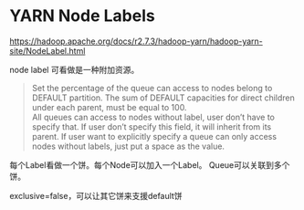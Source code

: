 # YARN Node Labels
https://hadoop.apache.org/docs/r2.7.3/hadoop-yarn/hadoop-yarn-site/NodeLabel.html

node label 可看做是一种附加资源。
> Set the percentage of the queue can access to nodes belong to DEFAULT partition. The sum of DEFAULT capacities for direct children under each parent, must be equal to 100.  
All queues can access to nodes without label, user don’t have to specify that. If user don’t specify this field, it will inherit from its parent. If user want to explicitly specify a queue can only access nodes without labels, just put a space as the value.

每个Label看做一个饼。每个Node可以加入一个Label。
Queue可以关联到多个饼。

exclusive=false，可以让其它饼来支援default饼
